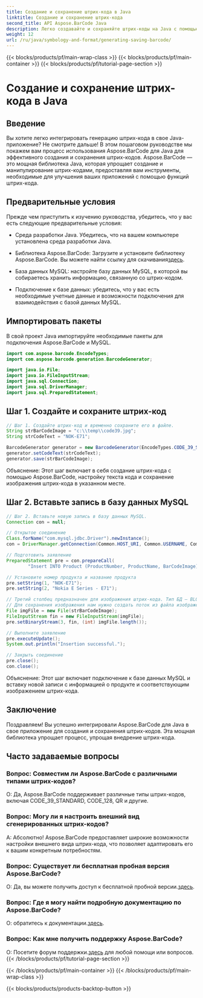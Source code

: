 ```yaml
---
title: Создание и сохранение штрих-кода в Java
linktitle: Создание и сохранение штрих-кода
second_title: API Aspose.BarCode Java
description: Легко создавайте и сохраняйте штрих-коды на Java с помощью Aspose.BarCode. Беспрепятственная интеграция, настройка внешнего вида и обширная поддержка штрих-кодов.
weight: 12
url: /ru/java/symbology-and-format/generating-saving-barcode/
---
```


{{< blocks/products/pf/main-wrap-class >}}
{{< blocks/products/pf/main-container >}}
{{< blocks/products/pf/tutorial-page-section >}}

# Создание и сохранение штрих-кода в Java


## Введение

Вы хотите легко интегрировать генерацию штрих-кода в свое Java-приложение? Не смотрите дальше! В этом пошаговом руководстве мы покажем вам процесс использования Aspose.BarCode для Java для эффективного создания и сохранения штрих-кодов. Aspose.BarCode — это мощная библиотека Java, которая упрощает создание и манипулирование штрих-кодами, предоставляя вам инструменты, необходимые для улучшения ваших приложений с помощью функций штрих-кода.

## Предварительные условия

Прежде чем приступить к изучению руководства, убедитесь, что у вас есть следующие предварительные условия:

- Среда разработки Java. Убедитесь, что на вашем компьютере установлена среда разработки Java.

- Библиотека Aspose.BarCode: Загрузите и установите библиотеку Aspose.BarCode. Вы можете найти ссылку для скачивания[здесь](https://releases.aspose.com/barcode/java/).

- База данных MySQL: настройте базу данных MySQL, в которой вы собираетесь хранить информацию, связанную со штрих-кодом.

- Подключение к базе данных: убедитесь, что у вас есть необходимые учетные данные и возможности подключения для взаимодействия с базой данных MySQL.

## Импортировать пакеты

В свой проект Java импортируйте необходимые пакеты для подключения Aspose.BarCode и MySQL.

```java
import com.aspose.barcode.EncodeTypes;
import com.aspose.barcode.generation.BarcodeGenerator;

import java.io.File;
import java.io.FileInputStream;
import java.sql.Connection;
import java.sql.DriverManager;
import java.sql.PreparedStatement;
```

## Шаг 1. Создайте и сохраните штрих-код

```java
// Шаг 1. Создайте штрих-код и временно сохраните его в файле.
String strBarCodeImage = "c:\\temp\\code39.jpg";
String strCodeText = "NOK-E71";

BarcodeGenerator generator = new BarcodeGenerator(EncodeTypes.CODE_39_STANDARD);
generator.setCodeText(strCodeText);
generator.save(strBarCodeImage);
```

Объяснение: Этот шаг включает в себя создание штрих-кода с помощью Aspose.BarCode, настройку текста кода и сохранение изображения штрих-кода в указанном месте.

## Шаг 2. Вставьте запись в базу данных MySQL

```java
// Шаг 2. Вставьте новую запись в базу данных MySQL.
Connection con = null;

// Открытое соединение
Class.forName("com.mysql.jdbc.Driver").newInstance();
con = DriverManager.getConnection(Common.HOST_URI, Common.USERNAME, Common.PASSWORD);

// Подготовить заявление
PreparedStatement pre = con.prepareCall(
        "Insert INTO Product (ProductNumber, ProductName, BarCodeImage) " + "VALUES (?, ?, ?) ");

// Установите номер продукта и название продукта
pre.setString(1, "NOK-E71");
pre.setString(2, "Nokia E Series - E71");

// Третий столбец предназначен для изображения штрих-кода. Тип БД — BLOB
// Для сохранения изображения нам нужно создать поток из файла изображения.
File imgFile = new File(strBarCodeImage);
FileInputStream fin = new FileInputStream(imgFile);
pre.setBinaryStream(3, fin, (int) imgFile.length());

// Выполните заявление
pre.executeUpdate();
System.out.println("Insertion successful.");

// Закрыть соединение
pre.close();
con.close();
```

Объяснение: Этот шаг включает подключение к базе данных MySQL и вставку новой записи с информацией о продукте и соответствующим изображением штрих-кода.

## Заключение

Поздравляем! Вы успешно интегрировали Aspose.BarCode для Java в свое приложение для создания и сохранения штрих-кодов. Эта мощная библиотека упрощает процесс, упрощая внедрение штрих-кода.

## Часто задаваемые вопросы

### Вопрос: Совместим ли Aspose.BarCode с различными типами штрих-кодов?
О: Да, Aspose.BarCode поддерживает различные типы штрих-кодов, включая CODE_39_STANDARD, CODE_128, QR и другие.

### Вопрос: Могу ли я настроить внешний вид сгенерированных штрих-кодов?
А: Абсолютно! Aspose.BarCode предоставляет широкие возможности настройки внешнего вида штрих-кода, что позволяет адаптировать его к вашим конкретным потребностям.

### Вопрос: Существует ли бесплатная пробная версия Aspose.BarCode?
 О: Да, вы можете получить доступ к бесплатной пробной версии.[здесь](https://releases.aspose.com/).

### Вопрос: Где я могу найти подробную документацию по Aspose.BarCode?
 О: обратитесь к документации.[здесь](https://reference.aspose.com/barcode/java/).

### Вопрос: Как мне получить поддержку Aspose.BarCode?
 О: Посетите форум поддержки.[здесь](https://forum.aspose.com/c/barcode/13) для любой помощи или вопросов.
{{< /blocks/products/pf/tutorial-page-section >}}

{{< /blocks/products/pf/main-container >}}
{{< /blocks/products/pf/main-wrap-class >}}

{{< blocks/products/products-backtop-button >}}
